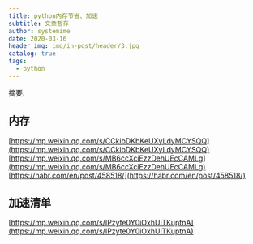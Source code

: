 ```yaml
---
title: python内存节省、加速
subtitle: 文章暂存
author: systemime
date: 2020-03-16
header_img: img/in-post/header/3.jpg
catalog: true
tags:
  - python
---
```

摘要.

<!-- more -->
<a name="O8yNA"></a>
## 内存
[https://mp.weixin.qq.com/s/CCkibDKbKeUXyLdyMCYSQQ](https://mp.weixin.qq.com/s/CCkibDKbKeUXyLdyMCYSQQ)<br />[https://mp.weixin.qq.com/s/MB6ccXciEzzDehUEcCAMLg](https://mp.weixin.qq.com/s/MB6ccXciEzzDehUEcCAMLg)<br />[https://habr.com/en/post/458518/](https://habr.com/en/post/458518/)<br />

<a name="liD0Y"></a>
## 加速清单
[https://mp.weixin.qq.com/s/IPzyte0Y0iOxhUiTKuptnA](https://mp.weixin.qq.com/s/IPzyte0Y0iOxhUiTKuptnA)
